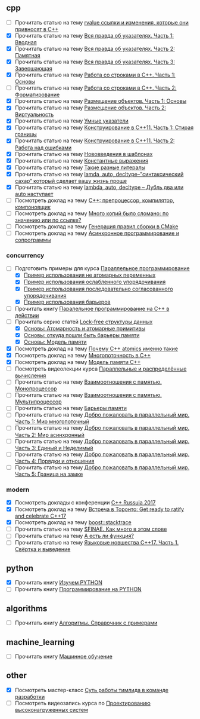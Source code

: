## cpp

- [ ] Прочитать статью на тему [rvalue ссылки и изменения, которые они привносят в С++](http://scrutator.me/post/2011/08/02/rvalue-refs.aspx)
- [x] Прочитать статью на тему [Вся правда об указателях. Часть 1: Вводная](http://scrutator.me/post/2015/11/26/pointers_demystified_p1.aspx)
- [x] Прочитать статью на тему [Вся правда об указателях. Часть 2: Памятная](http://scrutator.me/post/2015/12/30/pointers_demystified_p2.aspx)
- [x] Прочитать статью на тему [Вся правда об указателях. Часть 3: Завершающая](http://scrutator.me/post/2016/03/30/pointers_demystified_p3.aspx)
- [x] Прочитать статью на тему [Работа со строками в C++. Часть 1: Основы](http://scrutator.me/post/2014/09/02/cpp_strings_basics.aspx)
- [ ] Прочитать статью на тему [Работа со строками в С++. Часть 2: Форматирование](http://scrutator.me/post/2014/10/01/cpp_strings_formatting.aspx)
- [x] Прочитать статью на тему [Размещение объектов. Часть 1: Основы](http://scrutator.me/post/2014/01/29/objects_memory_layout_p1.aspx)
- [x] Прочитать статью на тему [Размещение объектов. Часть 2: Виртуальность](http://scrutator.me/post/2014/06/02/objects_memory_layout_p2.aspx)
- [x] Прочитать статью на тему [Умные указатели](http://scrutator.me/post/2012/01/18/smart-pointers.aspx)
- [x] Прочитать статью на тему [Конструирование в C++11. Часть 1: Стирая границы](http://scrutator.me/post/2012/11/16/new-ctors-p1.aspx)
- [x] Прочитать статью на тему [Конструирование в C++11. Часть 2: Работа над ошибками](http://scrutator.me/post/2012/12/18/new-ctors-p2.aspx)
- [x] Прочитать статью на тему [Нововведения в шаблонах](http://scrutator.me/post/2013/01/18/template-innovations.aspx)
- [x] Прочитать статью на тему [Константные выражения](http://scrutator.me/post/2013/11/19/constant_expressions.aspx)
- [x] Прочитать статью на тему [Такие разные литералы](http://scrutator.me/post/2013/12/29/various_literals.aspx)
- [x] Прочитать статью на тему [lamda, auto, decltype–”синтаксический сахар“ который сделает вашу жизнь проще](http://scrutator.me/post/2011/10/14/lamda-auto-decltype.aspx)
- [x] Прочитать статью на тему [lambda, auto, decltype – Дубль два или auto наступает](http://scrutator.me/post/2014/07/08/lambda_auto_decltype_cpp14.aspx)
- [ ] Посмотреть доклад на тему [C++: препроцессор, компилятор, компоновщик](https://events.yandex.ru/lib/talks/1936/)
- [ ] Посмотреть доклад на тему [Много копий было сломано: по значению или по ссылке?](https://events.yandex.ru/lib/talks/4799/)
- [ ] Посмотреть доклад на тему [Генерация правил сборки в CMake](https://events.yandex.ru/lib/talks/3548/)
- [ ] Посмотреть доклад на тему [Асинхронное программирование и сопрограммы](https://events.yandex.ru/lib/talks/1761/)

### concurrency
- [ ] Подготовить примеры для курса [Параллельное программирование](https://github.com/justcppdeveloper-cpp-examples-c02)
  - [x] [Пример использования не атомарных переменных](https://github.com/justcppdeveloper-cpp-examples-c02/ll_e01)
  - [x] [Пример использования ослабленного упорядочивания](https://github.com/justcppdeveloper-cpp-examples-c02/ll_e02)
  - [x] [Пример использования последовательно согласованного упорядочивания](https://github.com/justcppdeveloper-cpp-examples-c02/ll_e03)
  - [x] [Пример использования барьеров](https://github.com/justcppdeveloper-cpp-examples-c02/ll_e05)
- [ ] Прочитать книгу [Паралельное программирование на С++ в действии]()
- [ ] Прочитать серию статей [Lock-free структуры данных](https://m.habrahabr.ru/users/khizmax/topics)
  - [x] [Основы: Атомарность и атомарные примитивы](https://habrahabr.ru/post/195948)
  - [x] [Основы: откуда пошли быть барьеры памяти](https://habrahabr.ru/post/196548)
  - [x] [Основы: Модель памяти](https://habrahabr.ru/post/197520)
- [x] Посмотреть доклад на тему [Почему C++ atomics именно такие](https://events.yandex.ru/lib/talks/3550/)
- [x] Посмотреть доклад на тему [Многопоточность в С++](https://events.yandex.ru/lib/talks/4185/)
- [x] Посмотреть доклад на тему [Модель памяти C++](https://www.youtube.com/watch?v=SIZmLPtcZiE)
- [ ] Посмотреть видеолекции курса [Параллельные и распределённые вычисления](https://yandexdataschool.ru/edu-process/courses/parallel#item-1)
- [ ] Прочитать статью на тему [Взаимоотношения с памятью. Монопроцессор](http://scrutator.me/post/2014/11/01/cpu_memory_inter_uniprocessor.aspx)
- [ ] Прочитать статью на тему [Взаимоотношения с памятью. Мультипроцессор](http://scrutator.me/post/2015/04/05/cpu_memory_inter_multiprocessor.aspx)
- [ ] Прочитать статью на тему [Барьеры памяти](http://scrutator.me/post/2015/05/16/memory_barriers.aspx)
- [ ] Прочитать статью на тему [Добро пожаловать в параллельный мир. Часть 1: Мир многопоточный](http://scrutator.me/post/2012/04/04/parallel-world-p1.aspx)
- [ ] Прочитать статью на тему [Добро пожаловать в параллельный мир. Часть 2: Мир асинхронный](http://scrutator.me/post/2012/06/03/parallel-world-p2.aspx)
- [ ] Прочитать статью на тему [Добро пожаловать в параллельный мир. Часть 3: Единый и Неделимый](http://scrutator.me/post/2012/08/28/parallel-world-p3.aspx)
- [ ] Прочитать статью на тему [Добро пожаловать в параллельный мир. Часть 4: Порядки и отношения](http://scrutator.me/post/2015/08/14/parallel-world-p4.aspx)
- [ ] Прочитать статью на тему [Добро пожаловать в параллельный мир. Часть 5: Граница на замке](http://scrutator.me/post/2015/10/15/parallel_world_p5.aspx)

### modern
- [x] Посмотреть доклады с конференции [C++ Russuia 2017](https://www.youtube.com/playlist?list=PLZN9ZGiWZoZojYik8EdApUgPwa0YM3Yuz)
- [x] Посмотреть доклад на тему [Встреча в Торонто: Get ready to ratify and celebrate C++17](https://events.yandex.ru/lib/talks/4801/)
- [x] Посмотреть доклад на тему [boost::stacktrace](https://events.yandex.ru/lib/talks/4186/)
- [ ] Прочитать статью на тему [SFINAE. Как много в этом слове](http://scrutator.me/post/2016/12/12/sfinae.aspx)
- [ ] Прочитать статью на тему [А есть ли функция?](http://scrutator.me/post/2017/04/10/has_function_metaprogramming.aspx)
- [ ] Прочитать статью на тему [Языковые новшества C++17. Часть 1. Свёртка и выведение](http://scrutator.me/post/2017/08/11/cpp17_lang_features_p1.aspx)
  
## python
- [x] Прочитать книгу [Изучем PYTHON]()
- [ ] Прочитать книгу [Программирование на PYTHON]()
  
## algorithms
- [ ] Прочитать книгу [Алгоритмы. Справочник с примерами](https://justcppdeveloper.slack.com/files/justcppdeveloper/F6J2P6GG5/algoritmy_spravochnik_s_primerami_na_c_c__java_i_python.pdf)

## machine_learning
- [ ] Прочитать книгу [Машинное обучение](https://justcppdeveloper.slack.com/files/justcppdeveloper/F6HCJLG81/machinelearning.pdf)

## other
- [x] Посмотреть мастер-класс [Суть работы тимлида в команде разработки](https://www.youtube.com/watch?v=txIugeFSiYw)
- [ ] Посмотреть видеозапись курса по [Проектированию высоконагруженных систем](https://www.youtube.com/playlist?list=PLrCZzMib1e9qozAkJm0-IyBO2pkUdBLlM)
